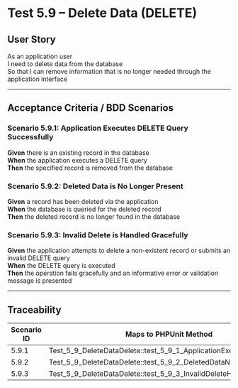 # Test 5.9 – Delete Data (DELETE)

## User Story
As an application user  
I need to delete data from the database  
So that I can remove information that is no longer needed through the application interface

---

## Acceptance Criteria / BDD Scenarios

### Scenario 5.9.1: Application Executes DELETE Query Successfully
**Given** there is an existing record in the database  
**When** the application executes a DELETE query  
**Then** the specified record is removed from the database

### Scenario 5.9.2: Deleted Data is No Longer Present
**Given** a record has been deleted via the application  
**When** the database is queried for the deleted record  
**Then** the deleted record is no longer found in the database

### Scenario 5.9.3: Invalid Delete is Handled Gracefully
**Given** the application attempts to delete a non-existent record or submits an invalid DELETE query  
**When** the DELETE query is executed  
**Then** the operation fails gracefully and an informative error or validation message is presented

---

## Traceability

| Scenario ID | Maps to PHPUnit Method                                                   |
|-------------|--------------------------------------------------------------------------|
| 5.9.1       | Test_5_9_DeleteDataDelete::test_5_9_1_ApplicationExecutesDelete          |
| 5.9.2       | Test_5_9_DeleteDataDelete::test_5_9_2_DeletedDataNoLongerPresent         |
| 5.9.3       | Test_5_9_DeleteDataDelete::test_5_9_3_InvalidDeleteHandledGracefully     |